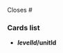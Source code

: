 <!--
Please follow the format for the pull request title:

- If only one card is created:                       Creates the card: `$levelId/$unitId`
- If more than one card is created (one level):      Creates cards in `$levelName` level
- If more than one card is created (several levels): Creates cards in `$levelName`, `$levelName`, ... levels
-->
Closes # <!-- Aadd the issue number the task resolves or delete this line if there is no issue -->

### Cards list
- **$levelId/$unitId**
<!-- Add more items here if needed -->

<!-- 
If you need more information on working with our repository, read the contribution guidelines:
https://github.com/wonderium/content/blob/main/contributing.md
-->